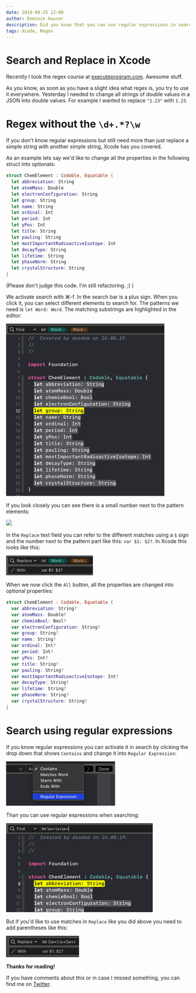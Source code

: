 ```yaml
---
date: 2019-08-25 12:00
author: Dominik Hauser
description: Did you know that you can use regular expressions in search and replace in Xcode?
tags: Xcode, Regex
---
```


# Search and Replace in Xcode

Recently I took the regex course at [executeprogram.com](https://www.executeprogram.com/). Awesome stuff.

As you know, as soon as you have a slight idea what regex is, you try to use it everywhere. Yesterday I needed to change all strings of double values in a JSON into double values. For example I wanted to replace `"1.23"` with `1.23`. 

# Regex without the `\d+.*?\w`

If you don't know regular expressions but still need more than just replace a simple string with another simple string, Xcode has you covered.

As an example lets say we'd like to change all the properties in the following struct into optionals:

```swift
struct ChemElement : Codable, Equatable {
  let abbreviation: String
  let atomMass: Double
  let electronConfiguration: String
  let group: String
  let name: String
  let ordinal: Int
  let period: Int
  let yPos: Int
  let title: String
  let pauling: String
  let mostImportantRadioactiveIsotope: Int
  let decayType: String
  let lifetime: String
  let phaseNorm: String
  let crystalStructure: String
}
```

(Please don't judge this code. I'm still refactoring. ;) )

We activate search with ⌘-f. In the search bar is a plus sign. When you click it, you can select different elements to search for. The patterns we need is `let Word: Word`. The matching substrings are highlighted in the editor: 

![](../../assets/2019-08-25/search-result-without-regex.png)

If you look closely you can see there is a small number next to the pattern elements:

![](../assets/2019-08-25/search-result-without-regex-detail.png)

In the `Replace` text field you can refer to the different matches using a `$` sign and the number next to the pattern part like this: `var $1: $2?`. In Xcode this looks like this:

![](../../assets/2019-08-25/search-result-without-regex-detail-replace.png)

When we now click the `All` button, all the properties are changed into optional properties:

```swift
struct ChemElement : Codable, Equatable {
  var abbreviation: String?
  var atomMass: Double?
  var chemieBool: Bool?
  var electronConfiguration: String?
  var group: String?
  var name: String?
  var ordinal: Int?
  var period: Int?
  var yPos: Int?
  var title: String?
  var pauling: String?
  var mostImportantRadioactiveIsotope: Int?
  var decayType: String?
  var lifetime: String?
  var phaseNorm: String?
  var crystalStructure: String?
}
```

# Search using regular expressions

If you know regular expressions you can activate it in search by clicking the drop down that shows `Contains` and change it into `Regular Expression`:

![](../../assets/2019-08-25/activate-regular-expression-in-search.png)

Than you can use regular expressions when searching:

![](../../assets/2019-08-25/search-with-regex.png)

But if you'd like to use matches in `Replace` like you did above you need to add parentheses like this:

![](../../assets/2019-08-25/search-and-replace-with-regex.png)

**Thanks for reading!**

If you have comments about this or in case I missed something, you can find me on [Twitter](https://twitter.com/dasdom).
